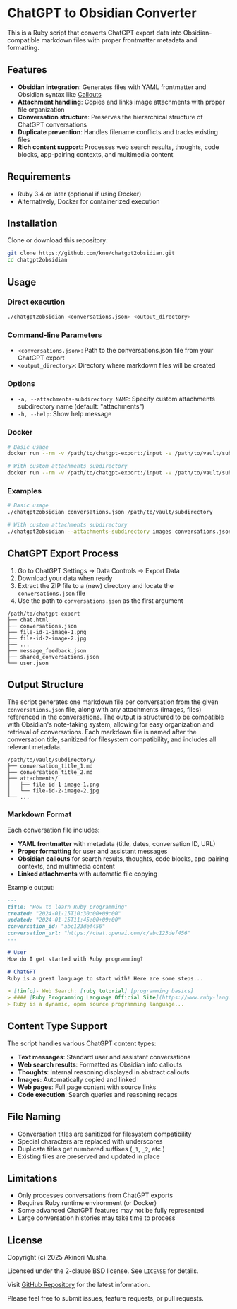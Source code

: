 # ChatGPT to Obsidian Converter

This is a Ruby script that converts ChatGPT export data into Obsidian-compatible markdown files with proper frontmatter metadata and formatting.

## Features

- **Obsidian integration**: Generates files with YAML frontmatter and Obsidian syntax like [Callouts](https://help.obsidian.md/callouts)
- **Attachment handling**: Copies and links image attachments with proper file organization
- **Conversation structure**: Preserves the hierarchical structure of ChatGPT conversations
- **Duplicate prevention**: Handles filename conflicts and tracks existing files
- **Rich content support**: Processes web search results, thoughts, code blocks, app-pairing contexts, and multimedia content

## Requirements

- Ruby 3.4 or later (optional if using Docker)
- Alternatively, Docker for containerized execution

## Installation

Clone or download this repository:

```sh
git clone https://github.com/knu/chatgpt2obsidian.git
cd chatgpt2obsidian
```

## Usage

### Direct execution

```sh
./chatgpt2obsidian <conversations.json> <output_directory>
```

### Command-line Parameters

- `<conversations.json>`: Path to the conversations.json file from your ChatGPT export
- `<output_directory>`: Directory where markdown files will be created

### Options

- `-a, --attachments-subdirectory NAME`: Specify custom attachments subdirectory name (default: "attachments")
- `-h, --help`: Show help message

### Docker

```sh
# Basic usage
docker run --rm -v /path/to/chatgpt-export:/input -v /path/to/vault/subdirectory:/output akinori/chatgpt2obsidian /input/conversations.json /output

# With custom attachments subdirectory
docker run --rm -v /path/to/chatgpt-export:/input -v /path/to/vault/subdirectory:/output akinori/chatgpt2obsidian --attachments-subdirectory images /input/conversations.json /output
```

### Examples

```sh
# Basic usage
./chatgpt2obsidian conversations.json /path/to/vault/subdirectory

# With custom attachments subdirectory
./chatgpt2obsidian --attachments-subdirectory images conversations.json /path/to/vault/subdirectory
```

## ChatGPT Export Process

1. Go to ChatGPT Settings → Data Controls → Export Data
2. Download your data when ready
3. Extract the ZIP file to a (new) directory and locate the `conversations.json` file
4. Use the path to `conversations.json` as the first argument

```
/path/to/chatgpt-export
├── chat.html
├── conversations.json
├── file-id-1-image-1.png
├── file-id-2-image-2.jpg
├── ...
├── message_feedback.json
├── shared_conversations.json
└── user.json
```

## Output Structure

The script generates one markdown file per conversation from the given `conversations.json` file, along with any attachments (images, files) referenced in the conversations.
The output is structured to be compatible with Obsidian's note-taking system, allowing for easy organization and retrieval of conversations.
Each markdown file is named after the conversation title, sanitized for filesystem compatibility, and includes all relevant metadata.

```
/path/to/vault/subdirectory/
├── conversation_title_1.md
├── conversation_title_2.md
├── attachments/
│   ├── file-id-1-image-1.png
│   └── file-id-2-image-2.jpg
└── ...
```

### Markdown Format

Each conversation file includes:

- **YAML frontmatter** with metadata (title, dates, conversation ID, URL)
- **Proper formatting** for user and assistant messages
- **Obsidian callouts** for search results, thoughts, code blocks, app-pairing contexts, and multimedia content
- **Linked attachments** with automatic file copying

Example output:

```markdown
---
title: "How to learn Ruby programming"
created: "2024-01-15T10:30:00+09:00"
updated: "2024-01-15T11:45:00+09:00"
conversation_id: "abc123def456"
conversation_url: "https://chat.openai.com/c/abc123def456"
---

# User
How do I get started with Ruby programming?

# ChatGPT
Ruby is a great language to start with! Here are some steps...

> [!info]- Web Search: [ruby tutorial] [programming basics]
> #### [Ruby Programming Language Official Site](https://www.ruby-lang.org/)
> Ruby is a dynamic, open source programming language...
```

## Content Type Support

The script handles various ChatGPT content types:

- **Text messages**: Standard user and assistant conversations
- **Web search results**: Formatted as Obsidian info callouts
- **Thoughts**: Internal reasoning displayed in abstract callouts
- **Images**: Automatically copied and linked
- **Web pages**: Full page content with source links
- **Code execution**: Search queries and reasoning recaps

## File Naming

- Conversation titles are sanitized for filesystem compatibility
- Special characters are replaced with underscores
- Duplicate titles get numbered suffixes (`_1`, `_2`, etc.)
- Existing files are preserved and updated in place

## Limitations

- Only processes conversations from ChatGPT exports
- Requires Ruby runtime environment (or Docker)
- Some advanced ChatGPT features may not be fully represented
- Large conversation histories may take time to process

## License

Copyright (c) 2025 Akinori Musha.

Licensed under the 2-clause BSD license.  See `LICENSE` for details.

Visit [GitHub Repository](https://github.com/knu/chatgpt2obsidian) for the latest information.

Please feel free to submit issues, feature requests, or pull requests.
